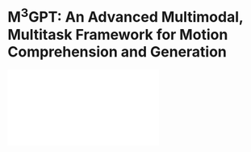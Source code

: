 # M<sup>3</sup>GPT: An Advanced Multimodal, Multitask Framework for Motion Comprehension and Generation

![](./assets/introduction_pic.pdf)
